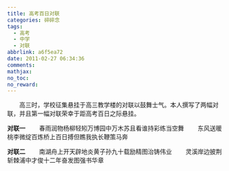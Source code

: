 ```yaml
---
title: 高考百日对联
categories: 碎碎念
tags:
  - 高考
  - 中学
  - 对联
abbrlink: a6f5ea72
date: 2011-02-27 06:34:36
comments:
mathjax:
no_toc:
no_reward:
---
```

　　高三时，学校征集悬挂于高三教学楼的对联以鼓舞士气。本人撰写了两幅对联，并且第一幅对联荣幸于距高考百日之际悬挂。

**对联一**
　　春雨润物杨柳轻矧万博园中万木苏且看谁持彩练当空舞
　　东风送暖桃李微绽百炼桥上百日搏但瞧我执长鞭策马奔

**对联二**
　　南湖舟上开天辟地炎黄子孙九十载励精图治铸伟业
　　灵溪岸边披荆斩棘浦中才俊十二年奋发图强书华章